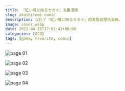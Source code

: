 ```yaml
---
title: 『紅い瞳に映るセカイ』发售漫画
slug: akaihitomi-comic
description: 汉化了『紅い瞳に映るセカイ』的发售前预热漫画。
image: cover.webp
date: 2022-04-15T17:01:43+08:00
categories: [ACG]
tags: [game, Favorite, comic]
---
```


![page 01](web_comic_01_cn.webp)

![page 02](web_comic_02_cn.webp)

![page 03](web_comic_03_cn.webp)

![page 04](web_comic_04_cn.webp)
